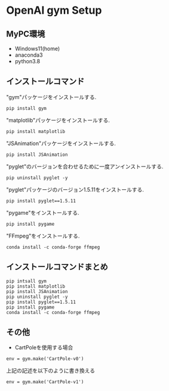 # OpenAI gym Setup

## MyPC環境
+ Windows11(home)
+ anaconda3
+ python3.8

## インストールコマンド
"gym"パッケージをインストールする.<br>
```
pip install gym
```
"matplotlib"パッケージをインストールする.<br>
```
pip install matplotlib
```
"JSAnimation"パッケージをインストールする.<br>
```
pip install JSAnimation
```
"pyglet"のバージョンを合わせるために一度アンインストールする.
```
pip uninstall pyglet -y
```
"pyglet"パッケージのバージョン1.5.11をインストールする.
```
pip install pyglet==1.5.11
```
"pygame"をインストールする.
```
pip install pygame
```
"FFmpeg"をインストールする.
```
conda install -c conda-forge ffmpeg
```

## インストールコマンドまとめ
```
pip intsall gym
pip install matplotlib
pip install JSAnimation
pip uninstall pyglet -y
pip install pyglet==1.5.11
pip install pygame
conda install -c conda-forge ffmpeg
```

## その他
+ CartPoleを使用する場合
```
env = gym.make('CartPole-v0')
```
上記の記述を以下のように書き換える
```
env = gym.make('CartPole-v1')
```

